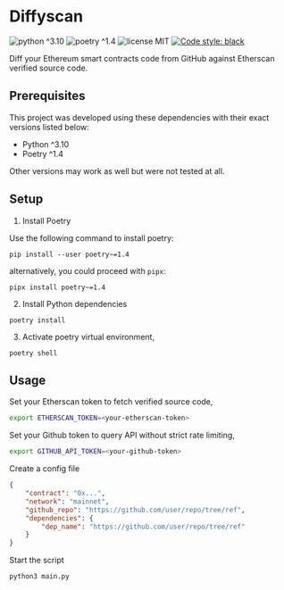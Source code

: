 # Diffyscan

![python ^3.10](https://img.shields.io/badge/python-^3.10-blue)
![poetry ^1.4](https://img.shields.io/badge/poetry-^1.4-blue)
![license MIT](https://img.shields.io/badge/license-MIT-brightgreen)
[![Code style: black](https://img.shields.io/badge/code%20style-black-000000.svg)](https://github.com/psf/black)

Diff your Ethereum smart contracts code from GitHub against Etherscan verified source code.

## Prerequisites
This project was developed using these dependencies with their exact versions listed below:
- Python ^3.10
- Poetry ^1.4

Other versions may work as well but were not tested at all.

## Setup

1. Install Poetry

Use the following command to install poetry:

```shell
pip install --user poetry~=1.4
```

alternatively, you could proceed with `pipx`:

```shell
pipx install poetry~=1.4
```

2. Install Python dependencies
```shell
poetry install
```

3. Activate poetry virtual environment,
```shell
poetry shell
```

## Usage

Set your Etherscan token to fetch verified source code,
```bash
export ETHERSCAN_TOKEN=<your-etherscan-token>
```

Set your Github token to query API without strict rate limiting,
```bash
export GITHUB_API_TOKEN=<your-github-token>
```

Create a config file
```json
{
    "contract": "0x...",
    "network": "mainnet",
    "github_repo": "https://github.com/user/repo/tree/ref",
    "dependencies": {
        "dep_name": "https://github.com/user/repo/tree/ref"
    }
}
```

Start the script
```bash
python3 main.py
```

